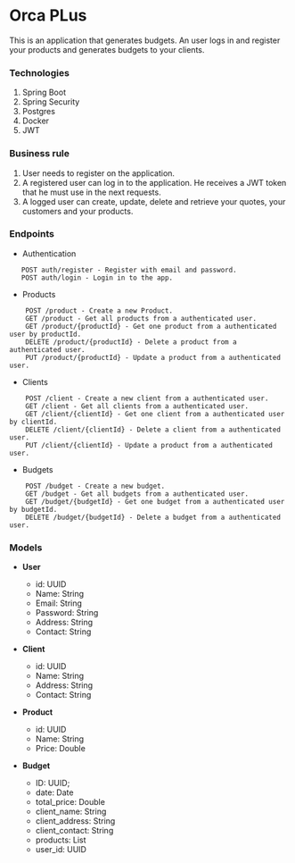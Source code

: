# Orca PLus

This is an application that generates budgets. An user logs in and register your products and generates budgets to your clients.  

### Technologies
1) Spring Boot
2) Spring Security
3) Postgres
4) Docker
5) JWT

### Business rule

1) User needs to register on the application. 
2) A registered user can log in to the application. He receives a JWT token that he must use in the next requests.
3) A logged user can create, update, delete and retrieve your quotes, your customers and your products.

### Endpoints

* Authentication

```
   POST auth/register - Register with email and password.
   POST auth/login - Login in to the app.
```

* Products

```
    POST /product - Create a new Product.
    GET /product - Get all products from a authenticated user.
    GET /product/{productId} - Get one product from a authenticated user by productId.
    DELETE /product/{productId} - Delete a product from a authenticated user.
    PUT /product/{productId} - Update a product from a authenticated user.
```

* Clients

```
    POST /client - Create a new client from a authenticated user.
    GET /client - Get all clients from a authenticated user.
    GET /client/{clientId} - Get one client from a authenticated user by clientId.
    DELETE /client/{clientId} - Delete a client from a authenticated user.
    PUT /client/{clientId} - Update a product from a authenticated user.
```

* Budgets

```
    POST /budget - Create a new budget.
    GET /budget - Get all budgets from a authenticated user.
    GET /budget/{budgetId} - Get one budget from a authenticated user by budgetId.
    DELETE /budget/{budgetId} - Delete a budget from a authenticated user.
```

### Models
* **User**
    * id: UUID
    * Name: String
    * Email: String
    * Password: String
    * Address: String
    * Contact: String

* **Client**
    * id: UUID
    * Name: String
    * Address: String
    * Contact: String

* **Product**
  * id: UUID
  * Name: String
  * Price: Double

* **Budget**
  * ID: UUID;
  * date: Date
  * total_price: Double
  * client_name: String
  * client_address: String
  * client_contact: String
  * products: List<Product>
  * user_id: UUID
 
    